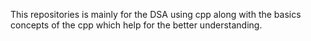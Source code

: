 This repositories is mainly for the DSA using cpp along with the basics concepts of the cpp which help for the better understanding.
